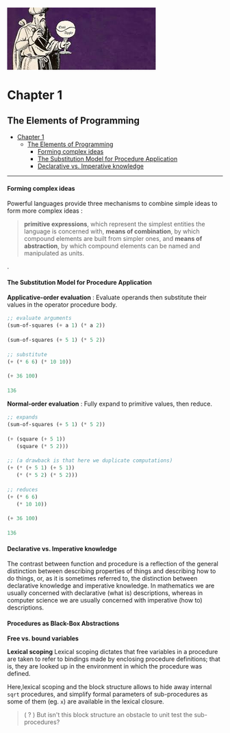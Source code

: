 
![alt text](sicp.jpeg)

# Chapter 1

## The Elements of Programming

- [Chapter 1](#chapter-1)
  - [The Elements of Programming](#the-elements-of-programming)
      - [Forming complex ideas](#forming-complex-ideas)
      - [The Substitution Model for Procedure Application](#the-substitution-model-for-procedure-application)
      - [Declarative vs. Imperative knowledge](#declarative-vs-imperative-knowledge)

---

#### Forming complex ideas

Powerful languages provide three mechanisms to combine simple ideas to form more complex ideas :

>**primitive expressions**, which represent the simplest entities the language is concerned with,
>**means of combination**, by which compound elements are built from simpler ones, and
>**means of abstraction**, by which compound elements can be named and manipulated as units.

.

#### The Substitution Model for Procedure Application

**Applicative-order evaluation** :
Evaluate operands then substitute their values in the operator procedure body.


```scheme
;; evaluate arguments 
(sum-of-squares (+ a 1) (* a 2))

(sum-of-squares (+ 5 1) (* 5 2))

;; substitute 
(+ (* 6 6) (* 10 10))

(+ 36 100)

136
```


**Normal-order evaluation** :
Fully expand to primitive values, then reduce.


```scheme
;; expands
(sum-of-squares (+ 5 1) (* 5 2))

(+ (square (+ 5 1)) 
   (square (* 5 2)))

;; (a drawback is that here we duplicate computations)
(+ (* (+ 5 1) (+ 5 1)) 
   (* (* 5 2) (* 5 2)))

;; reduces
(+ (* 6 6) 
   (* 10 10))

(+ 36 100)

136
```

#### Declarative vs. Imperative knowledge 

The contrast between function and procedure is a reflection of the general distinction between describing properties of things and describing how to do things, or, as it is sometimes referred to, the distinction between declarative knowledge and imperative knowledge. In mathematics we are usually concerned with declarative (what is) descriptions, whereas in computer science we are usually concerned with imperative (how to) descriptions.

#### Procedures as Black-Box Abstractions

**Free vs. bound variables** 

**Lexical scoping**
Lexical scoping dictates that free variables in a procedure are taken to refer to bindings made by enclosing procedure definitions; that is, they are looked up in the environment in which the procedure was defined.

Here,lexical scoping and the block structure allows to hide away internal `sqrt` procedures, and simplify formal parameters of sub-procedures as some of them (eg. `x`) are available in the lexical closure.  


> ( ? ) But isn't this block structure an obstacle to unit test the sub-procedures?   
